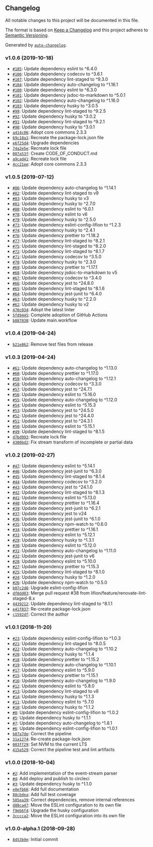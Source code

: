 ## Changelog

All notable changes to this project will be documented in this file.

The format is based on [Keep a Changelog](http://keepachangelog.com/en/1.0.0/)
and this project adheres to [Semantic Versioning](http://semver.org/spec/v2.0.0.html).

Generated by [`auto-changelog`](https://github.com/CookPete/auto-changelog).

### v1.0.6 (2019-10-18)

- [`#105`](https://github.com/lifion/lifion-aws-event-stream/pull/105): Update dependency eslint to ^6.4.0
- [`#106`](https://github.com/lifion/lifion-aws-event-stream/pull/106): Update dependency codecov to ^3.6.1
- [`#107`](https://github.com/lifion/lifion-aws-event-stream/pull/107): Update dependency lint-staged to ^9.3.0
- [`#104`](https://github.com/lifion/lifion-aws-event-stream/pull/104): Update dependency auto-changelog to ^1.16.1
- [`#100`](https://github.com/lifion/lifion-aws-event-stream/pull/100): Update dependency eslint to ^6.3.0
- [`#101`](https://github.com/lifion/lifion-aws-event-stream/pull/101): Update dependency jsdoc-to-markdown to ^5.0.1
- [`#102`](https://github.com/lifion/lifion-aws-event-stream/pull/102): Update dependency auto-changelog to ^1.16.0
- [`#103`](https://github.com/lifion/lifion-aws-event-stream/pull/103): Update dependency husky to ^3.0.5
- [`#99`](https://github.com/lifion/lifion-aws-event-stream/pull/99): Update dependency lint-staged to ^9.2.5
- [`#92`](https://github.com/lifion/lifion-aws-event-stream/pull/92): Update dependency husky to ^3.0.2
- [`#91`](https://github.com/lifion/lifion-aws-event-stream/pull/91): Update dependency lint-staged to ^9.2.1
- [`#90`](https://github.com/lifion/lifion-aws-event-stream/pull/90): Update dependency husky to ^3.0.1
- [`a414c06`](https://github.com/lifion/lifion-aws-event-stream/commit/a414c06a3e6fce3641e3b5026326c858b32047a4): Adopt core commons 2.3.3
- [`69c18a1`](https://github.com/lifion/lifion-aws-event-stream/commit/69c18a1096073c39179d095130c44102583dd356): Recreate the package-lock.json file
- [`e6f25d4`](https://github.com/lifion/lifion-aws-event-stream/commit/e6f25d49ffa56fd850f5ae83532010216c4e6137): Upgrade dependencies
- [`74a2e5e`](https://github.com/lifion/lifion-aws-event-stream/commit/74a2e5efacf8ce57a601423767712232244f3af8): Recreate lock file
- [`007a53f`](https://github.com/lifion/lifion-aws-event-stream/commit/007a53ffc99c42691755d4dce07601c657a731c2): Create CODE_OF_CONDUCT.md
- [`a9cad41`](https://github.com/lifion/lifion-aws-event-stream/commit/a9cad41317c1d8d23ac4be30cd8e10446181a400): Recreate lock file
- [`4cc21ee`](https://github.com/lifion/lifion-aws-event-stream/commit/4cc21ee5e3731226d452a7af4c40c80a62699c8d): Adopt core commons 2.3.3

### v1.0.5 (2019-07-12)

- [`#86`](https://github.com/lifion/lifion-aws-event-stream/pull/86): Update dependency auto-changelog to ^1.14.1
- [`#82`](https://github.com/lifion/lifion-aws-event-stream/pull/82): Update dependency lint-staged to v9
- [`#83`](https://github.com/lifion/lifion-aws-event-stream/pull/83): Update dependency husky to v3
- [`#81`](https://github.com/lifion/lifion-aws-event-stream/pull/81): Update dependency husky to ^2.7.0
- [`#80`](https://github.com/lifion/lifion-aws-event-stream/pull/80): Update dependency eslint to ^6.0.1
- [`#78`](https://github.com/lifion/lifion-aws-event-stream/pull/78): Update dependency eslint to v6
- [`#79`](https://github.com/lifion/lifion-aws-event-stream/pull/79): Update dependency husky to ^2.5.0
- [`#73`](https://github.com/lifion/lifion-aws-event-stream/pull/73): Update dependency eslint-config-lifion to ^1.2.3
- [`#74`](https://github.com/lifion/lifion-aws-event-stream/pull/74): Update dependency husky to ^2.4.1
- [`#76`](https://github.com/lifion/lifion-aws-event-stream/pull/76): Update dependency prettier to ^1.18.2
- [`#77`](https://github.com/lifion/lifion-aws-event-stream/pull/77): Update dependency lint-staged to ^8.2.1
- [`#75`](https://github.com/lifion/lifion-aws-event-stream/pull/75): Update dependency lint-staged to ^8.2.0
- [`#72`](https://github.com/lifion/lifion-aws-event-stream/pull/72): Update dependency lint-staged to ^8.1.7
- [`#71`](https://github.com/lifion/lifion-aws-event-stream/pull/71): Update dependency codecov to ^3.5.0
- [`#70`](https://github.com/lifion/lifion-aws-event-stream/pull/70): Update dependency husky to ^2.3.0
- [`#69`](https://github.com/lifion/lifion-aws-event-stream/pull/69): Update dependency prettier to ^1.17.1
- [`#68`](https://github.com/lifion/lifion-aws-event-stream/pull/68): Update dependency jsdoc-to-markdown to v5
- [`#67`](https://github.com/lifion/lifion-aws-event-stream/pull/67): Update dependency codecov to ^3.4.0
- [`#66`](https://github.com/lifion/lifion-aws-event-stream/pull/66): Update dependency jest to ^24.8.0
- [`#65`](https://github.com/lifion/lifion-aws-event-stream/pull/65): Update dependency lint-staged to ^8.1.6
- [`#64`](https://github.com/lifion/lifion-aws-event-stream/pull/64): Update dependency jest-junit to ^6.4.0
- [`#63`](https://github.com/lifion/lifion-aws-event-stream/pull/63): Update dependency husky to ^2.2.0
- [`#62`](https://github.com/lifion/lifion-aws-event-stream/pull/62): Update dependency husky to v2
- [`470c034`](https://github.com/lifion/lifion-aws-event-stream/commit/470c034e678c4362e812b1860272d528e0904e01): Adopt the latest linter
- [`5fd9445`](https://github.com/lifion/lifion-aws-event-stream/commit/5fd944531c088c1e1ce55f08d7a9c25b27e958b7): Complete adoption of GitHub Actions
- [`b887030`](https://github.com/lifion/lifion-aws-event-stream/commit/b887030e4c8875cd52109cee290a59dea092de43): Update main.workflow

### v1.0.4 (2019-04-24)

- [`b21e862`](https://github.com/lifion/lifion-aws-event-stream/commit/b21e862402d859e7f045248e7f82e9f9854ced80): Remove test files from release

### v1.0.3 (2019-04-24)

- [`#61`](https://github.com/lifion/lifion-aws-event-stream/pull/61): Update dependency auto-changelog to ^1.13.0
- [`#60`](https://github.com/lifion/lifion-aws-event-stream/pull/60): Update dependency prettier to ^1.17.0
- [`#59`](https://github.com/lifion/lifion-aws-event-stream/pull/59): Update dependency auto-changelog to ^1.12.1
- [`#58`](https://github.com/lifion/lifion-aws-event-stream/pull/58): Update dependency codecov to ^3.3.0
- [`#57`](https://github.com/lifion/lifion-aws-event-stream/pull/57): Update dependency jest to ^24.7.1
- [`#56`](https://github.com/lifion/lifion-aws-event-stream/pull/56): Update dependency eslint to ^5.16.0
- [`#55`](https://github.com/lifion/lifion-aws-event-stream/pull/55): Update dependency auto-changelog to ^1.12.0
- [`#54`](https://github.com/lifion/lifion-aws-event-stream/pull/54): Update dependency eslint to ^5.15.3
- [`#53`](https://github.com/lifion/lifion-aws-event-stream/pull/53): Update dependency jest to ^24.5.0
- [`#52`](https://github.com/lifion/lifion-aws-event-stream/pull/52): Update dependency jest to ^24.4.0
- [`#51`](https://github.com/lifion/lifion-aws-event-stream/pull/51): Update dependency jest to ^24.3.1
- [`#50`](https://github.com/lifion/lifion-aws-event-stream/pull/50): Update dependency eslint to ^5.15.1
- [`#49`](https://github.com/lifion/lifion-aws-event-stream/pull/49): Update dependency lint-staged to ^8.1.5
- [`d7bd993`](https://github.com/lifion/lifion-aws-event-stream/commit/d7bd993516dcef476e14305d8f75bd87affc1989): Recreate lock file
- [`4300bd2`](https://github.com/lifion/lifion-aws-event-stream/commit/4300bd25b2ac1e250a639e676eb32e1ab429f34c): Fix stream transform of incomplete or partial data

### v1.0.2 (2019-02-27)

- [`#47`](https://github.com/lifion/lifion-aws-event-stream/pull/47): Update dependency eslint to ^5.14.1
- [`#46`](https://github.com/lifion/lifion-aws-event-stream/pull/46): Update dependency jest-junit to ^6.3.0
- [`#45`](https://github.com/lifion/lifion-aws-event-stream/pull/45): Update dependency lint-staged to ^8.1.4
- [`#44`](https://github.com/lifion/lifion-aws-event-stream/pull/44): Update dependency codecov to ^3.2.0
- [`#43`](https://github.com/lifion/lifion-aws-event-stream/pull/43): Update dependency jest to ^24.1.0
- [`#42`](https://github.com/lifion/lifion-aws-event-stream/pull/42): Update dependency lint-staged to ^8.1.3
- [`#41`](https://github.com/lifion/lifion-aws-event-stream/pull/41): Update dependency eslint to ^5.13.0
- [`#40`](https://github.com/lifion/lifion-aws-event-stream/pull/40): Update dependency prettier to ^1.16.4
- [`#39`](https://github.com/lifion/lifion-aws-event-stream/pull/39): Update dependency jest-junit to ^6.2.1
- [`#37`](https://github.com/lifion/lifion-aws-event-stream/pull/37): Update dependency jest to v24
- [`#36`](https://github.com/lifion/lifion-aws-event-stream/pull/36): Update dependency jest-junit to ^6.1.0
- [`#35`](https://github.com/lifion/lifion-aws-event-stream/pull/35): Update dependency npm-watch to ^0.6.0
- [`#34`](https://github.com/lifion/lifion-aws-event-stream/pull/34): Update dependency prettier to ^1.16.1
- [`#33`](https://github.com/lifion/lifion-aws-event-stream/pull/33): Update dependency eslint to ^5.12.1
- [`#29`](https://github.com/lifion/lifion-aws-event-stream/pull/29): Update dependency husky to ^1.3.1
- [`#30`](https://github.com/lifion/lifion-aws-event-stream/pull/30): Update dependency eslint to ^5.12.0
- [`#31`](https://github.com/lifion/lifion-aws-event-stream/pull/31): Update dependency auto-changelog to ^1.11.0
- [`#32`](https://github.com/lifion/lifion-aws-event-stream/pull/32): Update dependency jest-junit to v6
- [`#28`](https://github.com/lifion/lifion-aws-event-stream/pull/28): Update dependency eslint to ^5.10.0
- [`#27`](https://github.com/lifion/lifion-aws-event-stream/pull/27): Update dependency prettier to ^1.15.3
- [`#25`](https://github.com/lifion/lifion-aws-event-stream/pull/25): Update dependency lint-staged to ^8.1.0
- [`#24`](https://github.com/lifion/lifion-aws-event-stream/pull/24): Update dependency husky to ^1.2.0
- [`#26`](https://github.com/lifion/lifion-aws-event-stream/pull/26): Update dependency npm-watch to ^0.5.0
- [`b07c2d6`](https://github.com/lifion/lifion-aws-event-stream/commit/b07c2d668f11ba85176bd378e3ece698539efe78): Upgrade eslint-config-lifion
- [`df0dd03`](https://github.com/lifion/lifion-aws-event-stream/commit/df0dd03282303fc51544f38e092b2c9e7bd630a4): Merge pull request #38 from lifion/feature/renovate-lint-staged-8.x
- [`4439212`](https://github.com/lifion/lifion-aws-event-stream/commit/44392126e4269953ff311b1b5bfff1b237d7f97d): Update dependency lint-staged to ^8.1.1
- [`e41f037`](https://github.com/lifion/lifion-aws-event-stream/commit/e41f03753615995be8aa32250d4cc0a0ef5413b4): Re-create package-lock.json
- [`c1592df`](https://github.com/lifion/lifion-aws-event-stream/commit/c1592dfb53ef278bc28936b1228ee8de7db53653): Correct the author

### v1.0.1 (2018-11-20)

- [`#23`](https://github.com/lifion/lifion-aws-event-stream/pull/23): Update dependency eslint-config-lifion to ^1.0.3
- [`#21`](https://github.com/lifion/lifion-aws-event-stream/pull/21): Update dependency lint-staged to ^8.0.5
- [`#22`](https://github.com/lifion/lifion-aws-event-stream/pull/22): Update dependency auto-changelog to ^1.10.2
- [`#20`](https://github.com/lifion/lifion-aws-event-stream/pull/20): Update dependency husky to ^1.1.4
- [`#18`](https://github.com/lifion/lifion-aws-event-stream/pull/18): Update dependency prettier to ^1.15.2
- [`#19`](https://github.com/lifion/lifion-aws-event-stream/pull/19): Update dependency auto-changelog to ^1.10.1
- [`#17`](https://github.com/lifion/lifion-aws-event-stream/pull/17): Update dependency eslint to ^5.9.0
- [`#15`](https://github.com/lifion/lifion-aws-event-stream/pull/15): Update dependency prettier to ^1.15.1
- [`#16`](https://github.com/lifion/lifion-aws-event-stream/pull/16): Update dependency auto-changelog to ^1.9.0
- [`#12`](https://github.com/lifion/lifion-aws-event-stream/pull/12): Update dependency eslint to ^5.8.0
- [`#13`](https://github.com/lifion/lifion-aws-event-stream/pull/13): Update dependency lint-staged to v8
- [`#14`](https://github.com/lifion/lifion-aws-event-stream/pull/14): Update dependency husky to ^1.1.3
- [`#11`](https://github.com/lifion/lifion-aws-event-stream/pull/11): Update dependency eslint to ^5.7.0
- [`#10`](https://github.com/lifion/lifion-aws-event-stream/pull/10): Update dependency husky to ^1.1.2
- [`#8`](https://github.com/lifion/lifion-aws-event-stream/pull/8): Update dependency eslint-config-lifion to ^1.0.2
- [`#5`](https://github.com/lifion/lifion-aws-event-stream/pull/5): Update dependency husky to ^1.1.1
- [`#7`](https://github.com/lifion/lifion-aws-event-stream/pull/7): Update dependency auto-changelog to ^1.8.1
- [`#6`](https://github.com/lifion/lifion-aws-event-stream/pull/6): Update dependency eslint-config-lifion to ^1.0.1
- [`b87a7de`](https://github.com/lifion/lifion-aws-event-stream/commit/b87a7de236cc25f3f42076e2b1ac7aacb284dbe9): Correct the pipeline
- [`31a1274`](https://github.com/lifion/lifion-aws-event-stream/commit/31a12744b2d5f824d4b88badb25b7c6dc1e31b31): Re-create package-lock.json
- [`003ff29`](https://github.com/lifion/lifion-aws-event-stream/commit/003ff29e216738342ecf45f244ba0b869f168518): Set NVM to the current LTS
- [`415a529`](https://github.com/lifion/lifion-aws-event-stream/commit/415a529fc5bba0245698279434a0bb44b7b630ac): Correct the pipeline test and lint artifacts

### v1.0.0 (2018-10-04)

- [`#2`](https://github.com/lifion/lifion-aws-event-stream/pull/2): Add implementation of the event-stream parser
- [`#4`](https://github.com/lifion/lifion-aws-event-stream/pull/4): Add deploy and publish to circleci
- [`#3`](https://github.com/lifion/lifion-aws-event-stream/pull/3): Update dependency husky to ^1.1.0
- [`e8efb66`](https://github.com/lifion/lifion-aws-event-stream/commit/e8efb66f5718f9a2fc4c34fe5b59741be7420b81): Add full documentation
- [`88cbdea`](https://github.com/lifion/lifion-aws-event-stream/commit/88cbdea162c9c343d75deb09b6febf7ec8862ad0): Add full test coverage
- [`585ea39`](https://github.com/lifion/lifion-aws-event-stream/commit/585ea39c0645e0ec88b8a5a6218795d8c4cbbfc6): Correct dependencies, remove internal references
- [`d80ca47`](https://github.com/lifion/lifion-aws-event-stream/commit/d80ca47b4ee8b1a4e94f97c37490a759c59a1d5c): Move the ESLint configuration to its own file
- [`f9eb6f4`](https://github.com/lifion/lifion-aws-event-stream/commit/f9eb6f48af817ec20f978b8bc7e1dcf59871c56e): Upgrade the husky configuration
- [`3cccca2`](https://github.com/lifion/lifion-aws-event-stream/commit/3cccca24020c6c8fffa3021b6a32ca1112e03175): Move the ESLint configuration into its own file

### v1.0.0-alpha.1 (2018-09-28)

- [`8453b9e`](https://github.com/lifion/lifion-aws-event-stream/commit/8453b9e005c5383f3ead6e226de543cb269f7664): Initial commit
